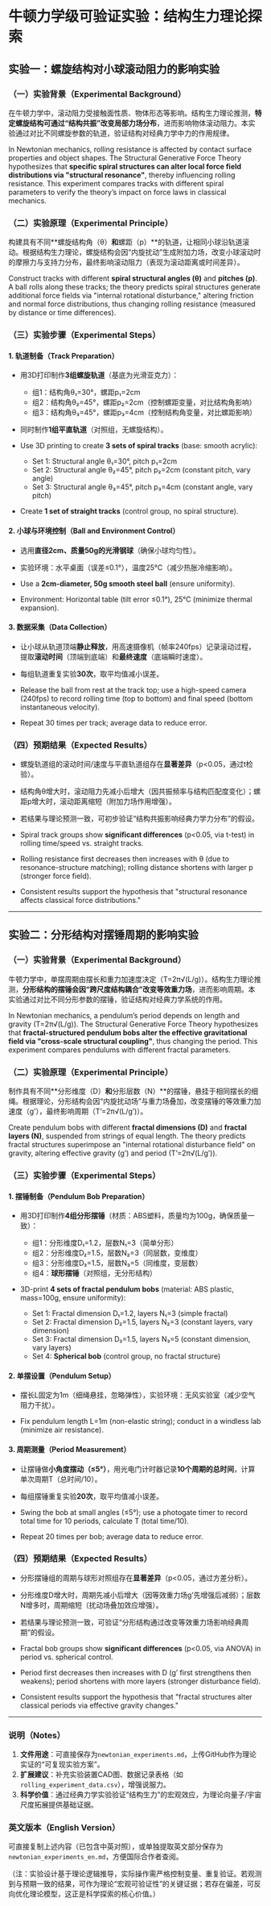 # 牛顿力学级可验证实验：结构生力理论探索  

## 实验一：螺旋结构对小球滚动阻力的影响实验  
### （一）实验背景（Experimental Background）  
在牛顿力学中，滚动阻力受接触面性质、物体形态等影响。结构生力理论推测，**特定螺旋结构可通过“结构共振”改变局部力场分布**，进而影响物体滚动阻力。本实验通过对比不同螺旋参数的轨道，验证结构对经典力学中力的作用规律。  

In Newtonian mechanics, rolling resistance is affected by contact surface properties and object shapes. The Structural Generative Force Theory hypothesizes that **specific spiral structures can alter local force field distributions via "structural resonance"**, thereby influencing rolling resistance. This experiment compares tracks with different spiral parameters to verify the theory’s impact on force laws in classical mechanics.  


### （二）实验原理（Experimental Principle）  
构建具有不同**螺旋结构角（θ）**和**螺距（p）**的轨道，让相同小球沿轨道滚动。根据结构生力理论，螺旋结构会因“内旋扰动”生成附加力场，改变小球滚动时的摩擦力与支持力分布，最终影响滚动阻力（表现为滚动距离或时间差异）。  

Construct tracks with different **spiral structural angles (θ)** and **pitches (p)**. A ball rolls along these tracks; the theory predicts spiral structures generate additional force fields via "internal rotational disturbance," altering friction and normal force distributions, thus changing rolling resistance (measured by distance or time differences).  


### （三）实验步骤（Experimental Steps）  
#### 1. 轨道制备（Track Preparation）  
- 用3D打印制作**3组螺旋轨道**（基底为光滑亚克力）：  
  - 组1：结构角θ₁=30°，螺距p₁=2cm  
  - 组2：结构角θ₂=45°，螺距p₂=2cm（控制螺距变量，对比结构角影响）  
  - 组3：结构角θ₃=45°，螺距p₃=4cm（控制结构角变量，对比螺距影响）  
- 同时制作**1组平直轨道**（对照组，无螺旋结构）。  

- Use 3D printing to create **3 sets of spiral tracks** (base: smooth acrylic):  
  - Set 1: Structural angle θ₁=30°, pitch p₁=2cm  
  - Set 2: Structural angle θ₂=45°, pitch p₂=2cm (constant pitch, vary angle)  
  - Set 3: Structural angle θ₃=45°, pitch p₃=4cm (constant angle, vary pitch)  
- Create **1 set of straight tracks** (control group, no spiral structure).  


#### 2. 小球与环境控制（Ball and Environment Control）  
- 选用**直径2cm、质量50g的光滑钢球**（确保小球均匀性）。  
- 实验环境：水平桌面（误差≤0.1°），温度25℃（减少热胀冷缩影响）。  

- Use a **2cm-diameter, 50g smooth steel ball** (ensure uniformity).  
- Environment: Horizontal table (tilt error ≤0.1°), 25℃ (minimize thermal expansion).  


#### 3. 数据采集（Data Collection）  
- 让小球从轨道顶端**静止释放**，用高速摄像机（帧率240fps）记录滚动过程，提取**滚动时间**（顶端到底端）和**最终速度**（底端瞬时速度）。  
- 每组轨道重复实验**30次**，取平均值减小误差。  

- Release the ball from rest at the track top; use a high-speed camera (240fps) to record rolling time (top to bottom) and final speed (bottom instantaneous velocity).  
- Repeat 30 times per track; average data to reduce error.  


### （四）预期结果（Expected Results）  
- 螺旋轨道组的滚动时间/速度与平直轨道组存在**显著差异**（p<0.05，通过t检验）。  
- 结构角θ增大时，滚动阻力先减小后增大（因共振频率与结构匹配度变化）；螺距p增大时，滚动距离缩短（附加力场作用增强）。  
- 若结果与理论预测一致，可初步验证“结构共振影响经典力学力分布”的假设。  

- Spiral track groups show **significant differences** (p<0.05, via t-test) in rolling time/speed vs. straight tracks.  
- Rolling resistance first decreases then increases with θ (due to resonance-structure matching); rolling distance shortens with larger p (stronger force field).  
- Consistent results support the hypothesis that "structural resonance affects classical force distributions."  


---  


## 实验二：分形结构对摆锤周期的影响实验  
### （一）实验背景（Experimental Background）  
牛顿力学中，单摆周期由摆长和重力加速度决定（T=2π√(L/g)）。结构生力理论推测，**分形结构的摆锤会因“跨尺度结构耦合”改变等效重力场**，进而影响周期。本实验通过对比不同分形参数的摆锤，验证结构对经典力学系统的作用。  

In Newtonian mechanics, a pendulum’s period depends on length and gravity (T=2π√(L/g)). The Structural Generative Force Theory hypothesizes that **fractal-structured pendulum bobs alter the effective gravitational field via "cross-scale structural coupling"**, thus changing the period. This experiment compares pendulums with different fractal parameters.  


### （二）实验原理（Experimental Principle）  
制作具有不同**分形维度（D）**和**分形层数（N）**的摆锤，悬挂于相同摆长的细绳。根据理论，分形结构会因“内旋扰动场”与重力场叠加，改变摆锤的等效重力加速度（g’），最终影响周期（T’=2π√(L/g’)）。  

Create pendulum bobs with different **fractal dimensions (D)** and **fractal layers (N)**, suspended from strings of equal length. The theory predicts fractal structures superimpose an "internal rotational disturbance field" on gravity, altering effective gravity (g’) and period (T’=2π√(L/g’)).  


### （三）实验步骤（Experimental Steps）  
#### 1. 摆锤制备（Pendulum Bob Preparation）  
- 用3D打印制作**4组分形摆锤**（材质：ABS塑料，质量均为100g，确保质量一致）：  
  - 组1：分形维度D₁=1.2，层数N₁=3（简单分形）  
  - 组2：分形维度D₂=1.5，层数N₂=3（同层数，变维度）  
  - 组3：分形维度D₃=1.5，层数N₃=5（同维度，变层数）  
  - 组4：**球形摆锤**（对照组，无分形结构）  

- 3D-print **4 sets of fractal pendulum bobs** (material: ABS plastic, mass=100g, ensure uniformity):  
  - Set 1: Fractal dimension D₁=1.2, layers N₁=3 (simple fractal)  
  - Set 2: Fractal dimension D₂=1.5, layers N₂=3 (constant layers, vary dimension)  
  - Set 3: Fractal dimension D₃=1.5, layers N₃=5 (constant dimension, vary layers)  
  - Set 4: **Spherical bob** (control group, no fractal structure)  


#### 2. 单摆设置（Pendulum Setup）  
- 摆长L固定为1m（细绳悬挂，忽略弹性），实验环境：无风实验室（减少空气阻力干扰）。  

- Fix pendulum length L=1m (non-elastic string); conduct in a windless lab (minimize air resistance).  


#### 3. 周期测量（Period Measurement）  
- 让摆锤做**小角度摆动（≤5°）**，用光电门计时器记录**10个周期的总时间**，计算单次周期T（总时间/10）。  
- 每组摆锤重复实验**20次**，取平均值减小误差。  

- Swing the bob at small angles (≤5°); use a photogate timer to record total time for 10 periods, calculate T (total time/10).  
- Repeat 20 times per bob; average data to reduce error.  


### （四）预期结果（Expected Results）  
- 分形摆锤组的周期与球形对照组存在**显著差异**（p<0.05，通过方差分析）。  
- 分形维度D增大时，周期先减小后增大（因等效重力场g’先增强后减弱）；层数N增多时，周期缩短（扰动场叠加效应增强）。  
- 若结果与理论预测一致，可验证“分形结构通过改变等效重力场影响经典周期”的假设。  

- Fractal bob groups show **significant differences** (p<0.05, via ANOVA) in period vs. spherical control.  
- Period first decreases then increases with D (g’ first strengthens then weakens); period shortens with more layers (stronger disturbance field).  
- Consistent results support the hypothesis that "fractal structures alter classical periods via effective gravity changes."  


---  

### 说明（Notes）  
1. **文件用途**：可直接保存为`newtonian_experiments.md`，上传GitHub作为理论实证的“可复现实验方案”。  
2. **扩展建议**：补充实验装置CAD图、数据记录表格（如`rolling_experiment_data.csv`），增强说服力。  
3. **科学价值**：通过经典力学实验验证“结构生力”的宏观效应，为理论向量子/宇宙尺度拓展提供基础证据。  

### 英文版本（English Version）  
可直接复制上述内容（已包含中英对照），或单独提取英文部分保存为`newtonian_experiments_en.md`，方便国际合作者查阅。  

（注：实验设计基于理论逻辑推导，实际操作需严格控制变量、重复验证。若观测到与预期一致的结果，可作为理论“宏观可验证性”的关键证据；若存在偏差，可反向优化理论模型，这正是科学探索的核心价值。）